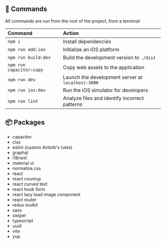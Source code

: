 ## 🧞 Commands
All commands are run from the root of the project, from a terminal:

| Command                   | Action                                             |
| :------------------------ | :------------------------------------------------- |
| `npm i`                   | Install dependencies                               |
| `npm run add:ios`         | Initialize an iOS platform                         |
| `npm run build:dev`       | Build the development version to `./dist`          |
| `npm run capacitor:copy`  | Copy web assets to the application                 |
| `npm run dev`             | Launch the development server at `localhost:3000`  |
| `npm run ios:dev`         | Run the iOS simulator for developers               |
| `npm run lint`            | Analyze files and identify incorrect patterns      |

## 📦 Packages
- capacitor
- clsx
- eslint (custom Airbnb's rules)
- graphql
- i18next
- material ui
- normalize.css
- react
- react countup
- react curved text
- react hook form
- react lazy load image component
- react router
- redux toolkit
- sass
- swiper
- typescript
- uuid
- vite
- yup